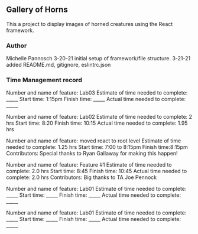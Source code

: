 ## Gallery of Horns
This a project to display images of horned creatures using the React framework.
### Author
Michelle Pannosch
3-20-21 initial setup of framework/file structure.
3-21-21 added README.md, gitignore, eslintrc.json

### Time Management record
Number and name of feature: Lab03
Estimate of time needed to complete: _____
Start time: 1:15pm
Finish time: _____
Actual time needed to complete: _____

Number and name of feature: Lab02
Estimate of time needed to complete: 2 hrs
Start time: 8:20
Finish time: 10:15
Actual time needed to complete: 1.95 hrs

Number and name of feature: moved react to root level
Estimate of time needed to complete: 1.25 hrs
Start time: 7:00 to 8:15pm
Finish time:8:15pm
Contributors: Special thanks to Ryan Gallaway for making this happen!

Number and name of feature: Feature #1
Estimate of time needed to complete: 2.0 hrs
Start time: 8:45
Finish time: 10:45
Actual time needed to complete: 2.0 hrs
Contributors: Big thanks to TA Joe Pennock

Number and name of feature: Lab01
Estimate of time needed to complete: _____
Start time: _____
Finish time: _____
Actual time needed to complete: _____

Number and name of feature: Lab01
Estimate of time needed to complete: _____
Start time: _____
Finish time: _____
Actual time needed to complete: _____
